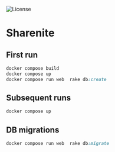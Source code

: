![License](https://img.shields.io/github/license/sharenite/sharenite?style=for-the-badge)

# Sharenite

## First run
```ruby
docker compose build
docker compose up
docker compose run web  rake db:create
```

## Subsequent runs
```ruby
docker compose up
```

## DB migrations
```ruby
docker compose run web  rake db:migrate
```
